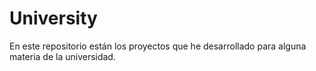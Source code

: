 # University
En este repositorio están los proyectos que he desarrollado para alguna materia de la universidad.
